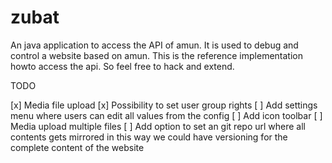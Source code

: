 zubat
=====

An java application to access the API of amun. It is used to debug and control a 
website based on amun. This is the reference implementation howto access the 
api. So feel free to hack and extend.


TODO

[x] Media file upload
[x] Possibility to set user group rights
[ ] Add settings menu where users can edit all values from the config
[ ] Add icon toolbar
[ ] Media upload multiple files
[ ] Add option to set an git repo url where all contents gets mirrored in this
    way we could have versioning for the complete content of the website
